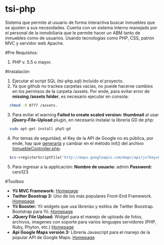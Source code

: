 tsi-php
=======

Sistema que permite al usuario de forma interactiva buscar inmuebles que se ajusten a sus necesidades. Cuenta con un sistema interno manejado por el personal de la inmobiliaria que le permite hacer un ABM tanto de inmuebles como de usuarios. Usando tecnologías como PHP, CSS, patrón MVC y servidor web Apache.

#Pre Requisitos:

1. PHP v. 5.5 o mayor.

#Instalación

1. Ejecutar el script SQL (tsi-php.sql) incluido el proyecto.
2. Ya que github no trackea carpetas vacías, no puede hacerse cambios en los permisos de la carpeta /assets. Por ende, para evitar error de **missing /assets folder**, es necesario ejecutar en consola:  

  ```bash
    chmod -R 0777 /assets.
  ```
3. Para evitar el warning **Failed to create scaled version: thumbnail** al usar **jQuery-File-Upload** plugin, en necesario instalar la librería GD de php:

  ```bash
    sudo apt-get install php5-gd
  ```
4. Por temas de seguridad, el Key de la API de Google no es pública, por ende, hay que [generarla](https://developers.google.com/maps/documentation/javascript/tutorial) y cambiar en el método init() del archivo [InmuebleController.php](/protected/controllers/InmuebleController.php):

  ```php
    $cs->registerScriptFile('http://maps.googleapis.com/maps/api/js?key=GMAPS_API&sensor=true');
  ```
5. Para ingresar a la applicación:
    **Nombre de usuario:** admin
    **Password:** cero123

#Toolbox

+ **Yii MVC Framework:** [Homepage](https://www.yiiframework.com/)
+ **Twitter Boostrap 3:** Uno de los más populares Front-End Framework. [Homepage](https://getbootstrap.com/)
+ **Yii Booster:** Yii widgets que usa librerías y estilos de Twitter Boostrap. Bootstrap para Yii. [Homepage](https://yiibooster.clevertech.biz/)
+ **JQuery File Upload:** Widget para el manejo de uploads de fotos, archivos, imagenes con soporte para varios lenguajes servidores (PHP, Ruby, Phyton, etc.) [Homepage](https://blueimp.github.io/jQuery-File-Upload/)
+ **Api Google Maps versión 3:** Librería Javascript para el manejo de la popular API de Google Maps. [Homepage](https://developers.google.com/maps/documentation/javascript/?hl=es)


